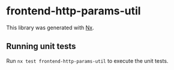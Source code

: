 # frontend-http-params-util

This library was generated with [Nx](https://nx.dev).

## Running unit tests

Run `nx test frontend-http-params-util` to execute the unit tests.
